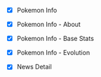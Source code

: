 
- [x] Pokemon Info
- [x] Pokemon Info - About
- [x] Pokemon Info - Base Stats
- [x] Pokemon Info - Evolution
- [x] News Detail

